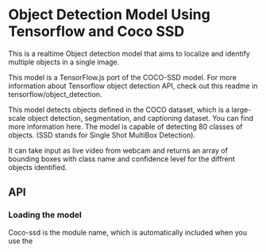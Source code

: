 # Object Detection Model Using Tensorflow and Coco SSD
This is a realtime Object detection model that aims to localize and identify multiple objects in a single image.

This model is a TensorFlow.js port of the COCO-SSD model. For more information about Tensorflow object detection API, check out this readme in tensorflow/object_detection.

This model detects objects defined in the COCO dataset, which is a large-scale object detection, segmentation, and captioning dataset. You can find more information here. The model is capable of detecting 80 classes of objects. (SSD stands for Single Shot MultiBox Detection).

It can take input as live video from webcam and returns an array of bounding boxes with class name and confidence level for the diffrent objects identified.

## API
### Loading the model
Coco-ssd is the module name, which is automatically included when you use the <script src> method. When using ES6 imports, coco-ssd is the module.<br>
Args: config Type of ModelConfig interface with following attributes:

* base: Controls the base cnn model, can be 'mobilenet_v1', 'mobilenet_v2' or 'lite_mobilenet_v2'. Defaults to 'lite_mobilenet_v2'. lite_mobilenet_v2 is smallest in size, and fastest in inference speed. mobilenet_v2 has the highest classification accuracy.

* modelUrl: An optional string that specifies custom url of the model. This is useful for area/countries that don't have access to the model hosted on GCP.

Returns a model object.
### Detecting the Objects
You can detect objects with the model without needing to create a Tensor. model.detect takes an input image element and returns an array of bounding boxes with class name and confidence level.

This method exists on the model that is loaded from cocoSsd.load.
Args:

* img: A Tensor or an image element to make a detection on. <br>
* maxNumBoxes: The maximum number of bounding boxes of detected objects. There can be multiple objects of the same class, but at different locations. Defaults to 20.
* minScore: The minimum score of the returned bounding boxes of detected objects. Value between 0 and 1. Defaults to 0.5. <br>
Returns an array of classes and probabilities that looks like:

# Screenshots of model
### Single Objects
![person](https://github.com/deepak814795/object_detection_ML/assets/91387970/af590a3c-9563-4288-84cd-78bcf8c696d3)
![cat](https://github.com/deepak814795/object_detection_ML/assets/91387970/3a845c0c-a86b-4e1b-a37b-11ca9a1e94ac)
![dog](https://github.com/deepak814795/object_detection_ML/assets/91387970/27b4cd31-73bb-4092-885e-b0376cf623bb)
![train](https://github.com/deepak814795/object_detection_ML/assets/91387970/c5f4cd49-8381-462f-9f9c-655450ecf1d7)
### Multiple Objects
![mul](https://github.com/deepak814795/object_detection_ML/assets/91387970/6137e68e-10dd-4335-8a0e-2e1e40991e66)

## Thank you for visiting!!



